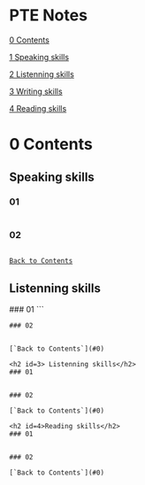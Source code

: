 # PTE Notes

[0 Contents](#0)

[1 Speaking skills](#1)

[2 Listenning skills](#2)

[3 Writing skills](#3)

[4 Reading skills](#4)

<h1 id=0>0 Contents</h1>
<h2 id=1>Speaking skills</h2>

### 01

```

```

### 02
```

```
[`Back to Contents`](#0)

<h2 id=2>Listenning skills</h2>
### 01
```

```
### 02
```

```

[`Back to Contents`](#0)

<h2 id=3> Listenning skills</h2>
### 01
```

```

### 02
```

```
[`Back to Contents`](#0)

<h2 id=4>Reading skills</h2>
### 01

```

```

### 02

```

```
[`Back to Contents`](#0)


